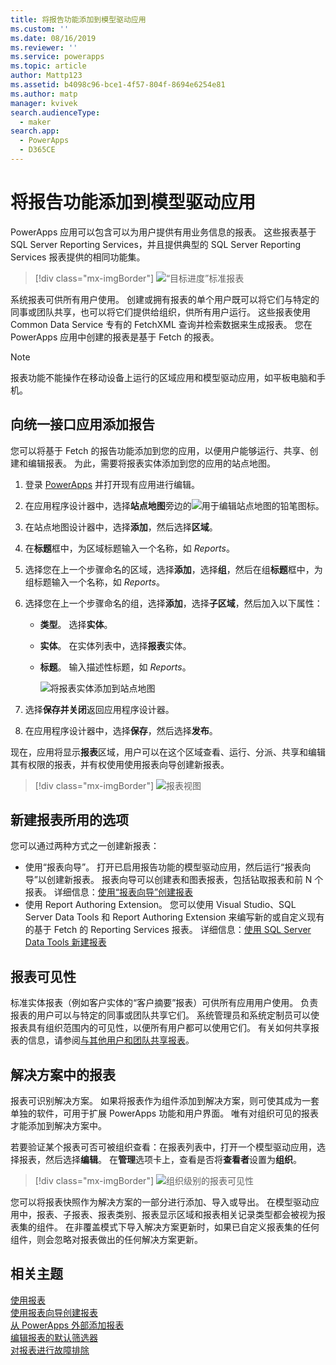 ```yaml
---
title: 将报告功能添加到模型驱动应用
ms.custom: ''
ms.date: 08/16/2019
ms.reviewer: ''
ms.service: powerapps
ms.topic: article
author: Mattp123
ms.assetid: b4098c96-bce1-4f57-804f-8694e6254e81
ms.author: matp
manager: kvivek
search.audienceType:
  - maker
search.app:
  - PowerApps
  - D365CE
---
```

# <a name="add-reporting-features-to-your-model-driven-app"></a>将报告功能添加到模型驱动应用

PowerApps 应用可以包含可以为用户提供有用业务信息的报表。 这些报表基于 SQL Server Reporting Services，并且提供典型的 SQL Server Reporting Services 报表提供的相同功能集。

> [!div class="mx-imgBorder"] 
> ![](media/progress-against-goals-report.png "“目标进度”标准报表")

系统报表可供所有用户使用。 创建或拥有报表的单个用户既可以将它们与特定的同事或团队共享，也可以将它们提供给组织，供所有用户运行。 这些报表使用 Common Data Service 专有的 FetchXML 查询并检索数据来生成报表。 您在 PowerApps 应用中创建的报表是基于 Fetch 的报表。

> [!NOTE]
> 报表功能不能操作在移动设备上运行的区域应用和模型驱动应用，如平板电脑和手机。 

<!-- Reports can be built in either of the following ways.

- From a model-driven app using the report wizard. More information: [Create or edit a report using the Report Wizard](/dynamics365/customer-engagement/basics/create-edit-copy-report-wizard) 
- Create custom reports using SQL Server Data Tools and Report Authoring Extensions. More information: [Reporting and Analytics Guide](/dynamics365/customer-engagement/analytics/reporting-analytics-with-dynamics-365)  -->


## <a name="add-reporting-to-a-unified-interface-app"></a>向统一接口应用添加报告
您可以将基于 Fetch 的报告功能添加到您的应用，以便用户能够运行、共享、创建和编辑报表。 为此，需要将报表实体添加到您的应用的站点地图。 

1. 登录 [PowerApps](https://web.powerapps.com/?utm_source=padocs&utm_medium=linkinadoc&utm_campaign=referralsfromdoc) 并打开现有应用进行编辑。 
2. 在应用程序设计器中，选择**站点地图**旁边的![用于编辑站点地图的铅笔图标](media/ccf-pencil-icon.png)。 
3. 在站点地图设计器中，选择**添加**，然后选择**区域**。 
4. 在**标题**框中，为区域标题输入一个名称，如 *Reports*。 
5. 选择您在上一个步骤命名的区域，选择**添加**，选择**组**，然后在组**标题**框中，为组标题输入一个名称，如 *Reports*。 
6. 选择您在上一个步骤命名的组，选择**添加**，选择**子区域**，然后加入以下属性： 

   - **类型**。 选择**实体**。
   - **实体**。 在实体列表中，选择**报表**实体。  
   - **标题**。 输入描述性标题，如 *Reports*。

      ![将报表实体添加到站点地图](media/report-entity-sitemap.png)

7. 选择**保存并关闭**返回应用程序设计器。 


8. 在应用程序设计器中，选择**保存**，然后选择**发布**。

现在，应用将显示**报表**区域，用户可以在这个区域查看、运行、分派、共享和编辑其有权限的报表，并有权使用使用报表向导创建新报表。 

> [!div class="mx-imgBorder"] 
> ![](media/report-feature-in-app.png "报表视图")

## <a name="options-for-creating-new-reports"></a>新建报表所用的选项
您可以通过两种方式之一创建新报表：
- 使用“报表向导”。 打开已启用报告功能的模型驱动应用，然后运行“报表向导”以创建新报表。 报表向导可以创建表和图表报表，包括钻取报表和前 N 个报表。 详细信息：[使用“报表向导”创建报表](../../user/create-report-with-wizard.md) 
- 使用 Report Authoring Extension。 您可以使用 Visual Studio、SQL Server Data Tools 和 Report Authoring Extension 来编写新的或自定义现有的基于 Fetch 的 Reporting Services 报表。 详细信息：[使用 SQL Server Data Tools 新建报表](/dynamics365/customer-engagement/analytics/create-a-new-report-using-sql-server-data-tools)

## <a name="report-visibility"></a>报表可见性
标准实体报表（例如客户实体的“客户摘要”报表）可供所有应用用户使用。 负责报表的用户可以与特定的同事或团队共享它们。 系统管理员和系统定制员可以使报表具有组织范围内的可见性，以便所有用户都可以使用它们。 有关如何共享报表的信息，请参阅[与其他用户和团队共享报表](../../user/work-with-reports.md#share-a-report-with-other-users-or-teams)。 

## <a name="reports-in-solutions"></a>解决方案中的报表
报表可识别解决方案。 如果将报表作为组件添加到解决方案，则可使其成为一套单独的软件，可用于扩展 PowerApps 功能和用户界面。 唯有对组织可见的报表才能添加到解决方案中。

若要验证某个报表可否可被组织查看：在报表列表中，打开一个模型驱动应用，选择报表，然后选择**编辑**。 在**管理**选项卡上，查看是否将**查看者**设置为**组织**。 

> [!div class="mx-imgBorder"] 
> ![](media/report-scope.png "组织级别的报表可见性")

您可以将报表快照作为解决方案的一部分进行添加、导入或导出。 在模型驱动应用中，报表、子报表、报表类别、报表显示区域和报表相关记录类型都会被视为报表集的组件。 在非覆盖模式下导入解决方案更新时，如果已自定义报表集的任何组件，则会忽略对报表做出的任何解决方案更新。

## <a name="related-topics"></a>相关主题
[使用报表](/powerapps/user/work-with-reports)<br/>
[使用报表向导创建报表](/powerapps/user/create-report-with-wizard)<br/>
[从 PowerApps 外部添加报表](/powerapps/user/add-existing-report)<br/>
[编辑报表的默认筛选器](/powerapps/user/edit-report-filter)<br/>
[对报表进行故障排除](/powerapps/user/troubleshoot-reports)
